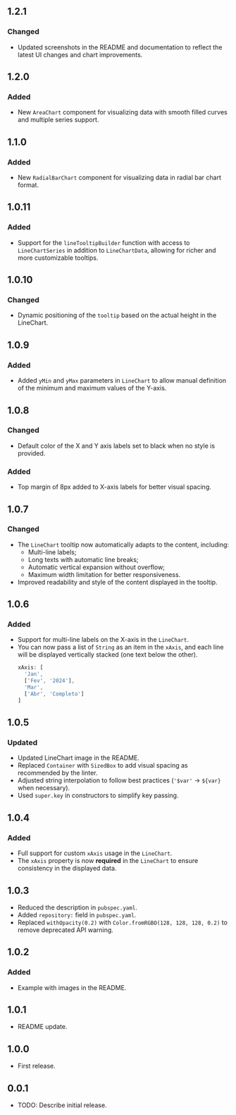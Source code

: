 ## 1.2.1

### Changed

- Updated screenshots in the README and documentation to reflect the latest UI changes and chart improvements.

## 1.2.0

### Added

- New `AreaChart` component for visualizing data with smooth filled curves and multiple series support.

## 1.1.0

### Added

- New `RadialBarChart` component for visualizing data in radial bar chart format.

## 1.0.11

### Added

- Support for the `lineTooltipBuilder` function with access to `LineChartSeries` in addition to `LineChartData`, allowing for richer and more customizable tooltips.

## 1.0.10

### Changed

- Dynamic positioning of the `tooltip` based on the actual height in the LineChart.

## 1.0.9

### Added

- Added `yMin` and `yMax` parameters in `LineChart` to allow manual definition of the minimum and maximum values of the Y-axis.

## 1.0.8

### Changed

- Default color of the X and Y axis labels set to black when no style is provided.

### Added

- Top margin of 8px added to X-axis labels for better visual spacing.

## 1.0.7

### Changed

- The `LineChart` tooltip now automatically adapts to the content, including:
  - Multi-line labels;
  - Long texts with automatic line breaks;
  - Automatic vertical expansion without overflow;
  - Maximum width limitation for better responsiveness.
- Improved readability and style of the content displayed in the tooltip.

## 1.0.6

### Added

- Support for multi-line labels on the X-axis in the `LineChart`.
- You can now pass a list of `String` as an item in the `xAxis`, and each line will be displayed vertically stacked (one text below the other).
  ```dart
  xAxis: [
    'Jan',
    ['Fev', '2024'],
    'Mar',
    ['Abr', 'Completo']
  ]
  ```

## 1.0.5

### Updated

- Updated LineChart image in the README.
- Replaced `Container` with `SizedBox` to add visual spacing as recommended by the linter.
- Adjusted string interpolation to follow best practices (`'$var'` → `${var}` when necessary).
- Used `super.key` in constructors to simplify key passing.

## 1.0.4

### Added

- Full support for custom `xAxis` usage in the `LineChart`.
- The `xAxis` property is now **required** in the `LineChart` to ensure consistency in the displayed data.

## 1.0.3

- Reduced the description in `pubspec.yaml`.
- Added `repository:` field in `pubspec.yaml`.
- Replaced `withOpacity(0.2)` with `Color.fromRGBO(128, 128, 128, 0.2)` to remove deprecated API warning.

## 1.0.2

### Added

- Example with images in the README.

## 1.0.1

- README update.

## 1.0.0

- First release.

## 0.0.1

- TODO: Describe initial release.
